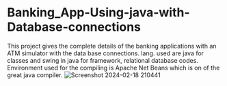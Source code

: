 # Banking_App-Using-java-with-Database-connections
This project gives the complete details of the banking applications with an ATM simulator with the data base connections. lang. used are java for classes and swing in java for framework, relational database codes. Environment used for the compiling is Apache Net Beans which is on of the great java compiler.
![Screenshot 2024-02-18 210441](https://github.com/user-attachments/assets/8b2cc540-d7eb-4f22-85c4-5ff64efe956a)
